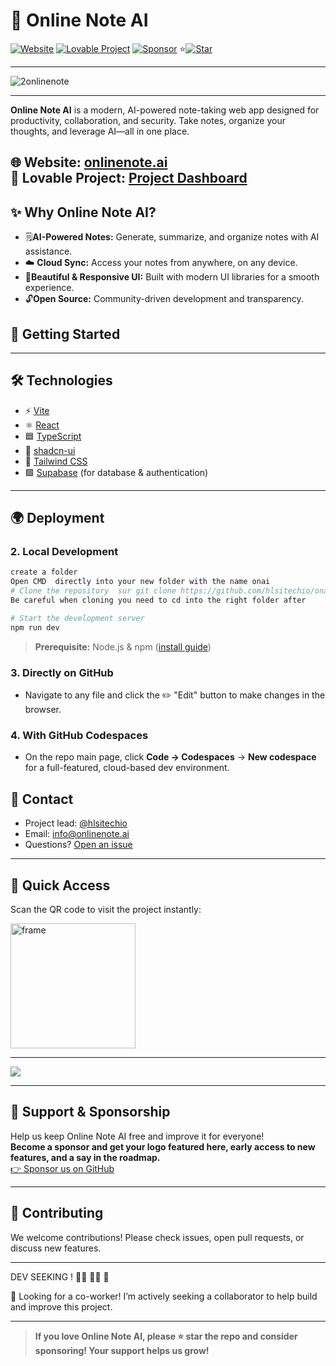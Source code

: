 # 🚀 Online Note AI

[![Website](https://img.shields.io/badge/Visit-onlinenote.ai-2ea44f?style=for-the-badge&logo=google-chrome)](https://onlinenote.ai)
[![Lovable Project](https://img.shields.io/badge/Powered%20by-Lovable-blueviolet?style=for-the-badge)](https://lovable.dev/projects/537bfa69-8d92-4d14-93ac-53fede0eeabf)
[![Sponsor](https://img.shields.io/badge/Sponsor%20us-❤-red?style=for-the-badge)](https://github.com/sponsors/hlsitechio)
⭐[![Star](https://img.shields.io/github/stars/hlsitechio/onai?style=social)](https://github.com/hlsitechio/onai/)

---

![2onlinenote](https://github.com/user-attachments/assets/ae3c0b1c-a3c5-437d-b20b-502c8551edfe)

---
**Online Note AI** is a modern, AI-powered note-taking web app designed for productivity, collaboration, and security. Take notes, organize your thoughts, and leverage AI—all in one place.

🌐 **Website**: [onlinenote.ai](https://onlinenote.ai)  
🔗 **Lovable Project**: [Project Dashboard](https://lovable.dev/projects/537bfa69-8d92-4d14-93ac-53fede0eeabf)
---

## ✨ Why Online Note AI?

- 🗒️**AI-Powered Notes:** Generate, summarize, and organize notes with AI assistance.
- ☁️ **Cloud Sync:** Access your notes from anywhere, on any device.
- 📱**Beautiful & Responsive UI:** Built with modern UI libraries for a smooth experience.
- 🔓**Open Source:** Community-driven development and transparency.


## 🚀 Getting Started

---

## 🛠️ Technologies

- ⚡️ [Vite](https://vitejs.dev/)
- ⚛️ [React](https://react.dev/)
- 🟦 [TypeScript](https://www.typescriptlang.org/)
- 🎨 [shadcn-ui](https://ui.shadcn.com/)
- 💨 [Tailwind CSS](https://tailwindcss.com/)
- 🟩 [Supabase](https://supabase.com/) (for database & authentication)
  
---

## 🌍 Deployment

### 2. **Local Development**

```sh
create a folder
Open CMD  directly into your new folder with the name onai
# Clone the repository  sur git clone https://github.com/hlsitechio/onai.git 
Be careful when cloning you need to cd into the right folder after 

# Start the development server
npm run dev
```

> **Prerequisite:** Node.js & npm ([install guide](https://github.com/nvm-sh/nvm#installing-and-updating))

### 3. **Directly on GitHub**

- Navigate to any file and click the ✏️ "Edit" button to make changes in the browser.

### 4. **With GitHub Codespaces**

- On the repo main page, click **Code → Codespaces** → **New codespace** for a full-featured, cloud-based dev environment.



## 📣 Contact

- Project lead: [@hlsitechio](https://github.com/hlsitechio)
- Email: [info@onlinenote.ai](mailto:info@onlinenote.ai)
- Questions? [Open an issue](https://github.com/hlsitechio/oneai/issues)

---

## 📱 Quick Access

Scan the QR code to visit the project instantly:

<img src="https://github.com/user-attachments/assets/3dcc9c05-4aef-49dc-86a8-5dc5ce45b796" alt="frame" width="200"/>

---

<a href="https://www.buymeacoffee.com/onlinenoteai"><img src="https://img.buymeacoffee.com/button-api/?text=Buy me! Stay free forever!&emoji=🤑&slug=onlinenoteai&button_colour=213e87&font_colour=ffffff&font_family=Inter&outline_colour=ffffff&coffee_colour=FFDD00" /></a>

---

## 💖 Support & Sponsorship

Help us keep Online Note AI free and improve it for everyone!  
**Become a sponsor and get your logo featured here, early access to new features, and a say in the roadmap.**  
[👉 Sponsor us on GitHub](https://github.com/sponsors/hlsitechio)

---

## 🤝 Contributing

We welcome contributions! Please check issues, open pull requests, or discuss new features.

---

DEV SEEKING ! 👨‍💻 👩‍💻 📢

🚀 Looking for a co-worker!
I’m actively seeking a collaborator to help build and improve this project. 

---
> **If you love Online Note AI, please ⭐ star the repo and consider sponsoring! Your support helps us grow!**
